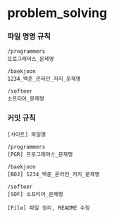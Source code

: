 # problem_solving

### 파일 명명 규칙
```
/programmers
프로그래머스_문제명

/baekjoon
1234_백준_온라인_저지_문제명

/softeer
소프티어_문제명
```

### 커밋 규칙
```
[사이트] 파일명

/programmers
[PGR] 프로그래머스_문제명

/baekjoon
[BOJ] 1234_백준_온라인_저지_문제명

/softeer
[SOF] 소프티어_문제명

[File] 파일 정리, README 수정
```